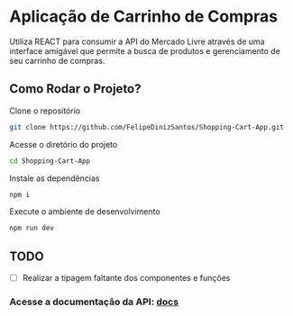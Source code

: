 # Aplicação de Carrinho de Compras 
Utiliza REACT para consumir a API do Mercado Livre através de uma interface amigável que permite a busca de produtos e gerenciamento de seu carrinho de compras.

## Como Rodar o Projeto?
Clone o repositório 
```bash
git clone https://github.com/FelipeDinizSantos/Shopping-Cart-App.git
```
Acesse o diretório do projeto 
```bash
cd Shopping-Cart-App
```
Instale as dependências 
```bash
npm i
```
Execute o ambiente de desenvolvimento 
```bash
npm run dev
```

## TODO

- [ ] Realizar a tipagem faltante dos componentes e funções

### Acesse a documentação da API: [docs](https://developers.mercadolivre.com.br/pt_br/guia-para-produtos)
